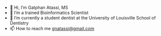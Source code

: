 - 👋 Hi, I’m Gatphan Atassi, MS
- 👀 I’m a trained Bioinformatics Scientist
- 🌱 I’m currently a student dentist at the University of Louisville School of Dentistry
- 📫 How to reach me gnatassi@gmail.com

